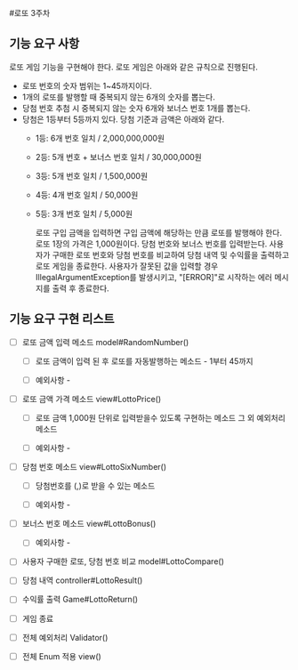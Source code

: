 #로또 3주차 

## 기능 요구 사항 
로또 게임 기능을 구현해야 한다. 로또 게임은 아래와 같은 규칙으로 진행된다.

- 로또 번호의 숫자 범위는 1~45까지이다.
- 1개의 로또를 발행할 때 중복되지 않는 6개의 숫자를 뽑는다. 
- 당첨 번호 추첨 시 중복되지 않는 숫자 6개와 보너스 번호 1개를 뽑는다.
- 당첨은 1등부터 5등까지 있다. 당첨 기준과 금액은 아래와 같다.
    - 1등: 6개 번호 일치 / 2,000,000,000원
    - 2등: 5개 번호 + 보너스 번호 일치 / 30,000,000원
    - 3등: 5개 번호 일치 / 1,500,000원
    - 4등: 4개 번호 일치 / 50,000원
    - 5등: 3개 번호 일치 / 5,000원
    
  
      로또 구입 금액을 입력하면 구입 금액에 해당하는 만큼 로또를 발행해야 한다.
      로또 1장의 가격은 1,000원이다.
      당첨 번호와 보너스 번호를 입력받는다.
      사용자가 구매한 로또 번호와 당첨 번호를 비교하여 당첨 내역 및 수익률을 출력하고 로또 게임을 종료한다.
      사용자가 잘못된 값을 입력할 경우 IllegalArgumentException를 발생시키고, "[ERROR]"로 시작하는 에러 메시지를 출력 후 종료한다.

## 기능 요구 구현 리스트

- [ ] 로또 금액 입력 메소드 model#RandomNumber()
  - [ ] 로또 금액이 입력 된 후 로또를 자동발행하는 메소드 - 1부터 45까지
  - [ ] 예외사항 -
  

- [ ] 로또 금액 가격 메소드 view#LottoPrice()
  - [ ] 로또 금액 1,000원 단위로 입력받을수 있도록 구현하는 메소드 그 외 예외처리 메소드
  - [ ] 예외사항 - 


- [ ] 당첨 번호 메소드 view#LottoSixNumber()
  - [ ] 당첨번호를 (,)로 받을 수 있는 메소드
  - [ ] 예외사항 - 


- [ ] 보너스 번호 메소드 view#LottoBonus()
  - [ ] 예외사항 - 


- [ ] 사용자 구매한 로또, 당첨 번호 비교 model#LottoCompare()
- [ ] 당첨 내역  controller#LottoResult()
- [ ] 수익률 출력 Game#LottoReturn()
- [ ] 게임 종료  


- [ ] 전체 예외처리 Validator()
- [ ] 전체 Enum 적용 view()